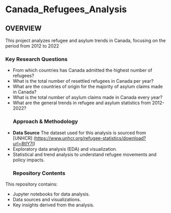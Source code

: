 # Canada_Refugees_Analysis
## OVERVIEW
This project analyzes refugee and asylum trends in Canada, focusing on the period from 2012 to 2022
### Key Research Questions  
- From which countries has Canada admitted the highest number of refugees?  
- What is the total number of resettled refugees in Canada per year?  
- What are the countries of origin for the majority of asylum claims made in Canada?  
- What is the total number of asylum claims made in Canada every year?  
- What are the general trends in refugee and asylum statistics from 2012-2022?
  ### Approach & Methodology 
- **Data Source** The dataset used for this analysis is sourced from [UNHCR] (https://www.unhcr.org/refugee-statistics/download?url=8tIY7I) 
- Exploratory data analysis (EDA) and visualization.  
- Statistical and trend analysis to understand refugee movements and policy impacts.
  ### Repository Contents  
This repository contains:  
- Jupyter notebooks for data analysis.  
- Data sources and visualizations.  
- Key insights derived from the analysis.
